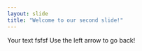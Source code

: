```yaml
---
layout: slide
title: "Welcome to our second slide!"
---
```

Your text fsfsf
Use the left arrow to go back!
